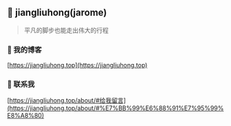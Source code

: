 ## 👋 jiangliuhong(jarome) 

> 平凡的脚步也能走出伟大的行程

### 🤔 我的博客

[https://jiangliuhong.top](https://jiangliuhong.top)

### 💬 联系我

[https://jiangliuhong.top/about/#给我留言](https://jiangliuhong.top/about/#%E7%BB%99%E6%88%91%E7%95%99%E8%A8%80)

<!--
**jiangliuhong/jiangliuhong** is a ✨ _special_ ✨ repository because its `README.md` (this file) appears on your GitHub profile.

Here are some ideas to get you started:

- 🔭 I’m currently working on ...
- 🌱 I’m currently learning ...
- 👯 I’m looking to collaborate on ...
- 🤔 I’m looking for help with ...
- 💬 Ask me about ...
- 📫 How to reach me: ...
- 😄 Pronouns: ...
- ⚡ Fun fact: ...
-->
